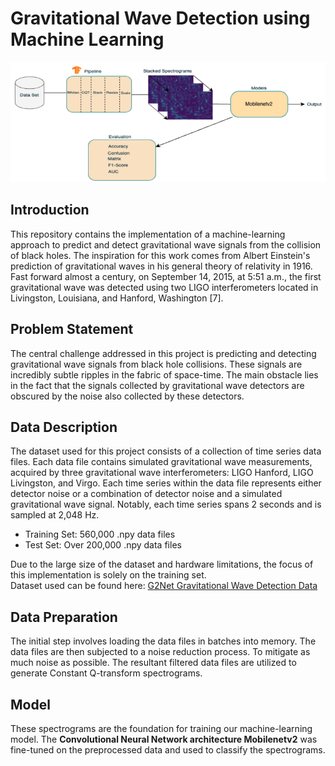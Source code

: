 # Gravitational Wave Detection using Machine Learning
![GW Workflow](https://github.com/RobinRosculete/Gravitational-Wave-Detection/blob/main/img/Screenshot%202023-08-29%20at%204.59.11%20PM.png)
## Introduction

This repository contains the implementation of a machine-learning approach to predict and detect gravitational wave signals from the collision of black holes. The inspiration for this work comes from Albert Einstein's prediction of gravitational waves in his general theory of relativity in 1916. Fast forward almost a century, on September 14, 2015, at 5:51 a.m., the first gravitational wave was detected using two LIGO interferometers located in Livingston, Louisiana, and Hanford, Washington [7].

## Problem Statement

The central challenge addressed in this project is predicting and detecting gravitational wave signals from black hole collisions. These signals are incredibly subtle ripples in the fabric of space-time. The main obstacle lies in the fact that the signals collected by gravitational wave detectors are obscured by the noise also collected by these detectors.

## Data Description

The dataset used for this project consists of a collection of time series data files. Each data file contains simulated gravitational wave measurements, acquired by three gravitational wave interferometers: LIGO Hanford, LIGO Livingston, and Virgo. Each time series within the data file represents either detector noise or a combination of detector noise and a simulated gravitational wave signal. Notably, each time series spans 2 seconds and is sampled at 2,048 Hz.

- Training Set: 560,000 .npy data files
- Test Set: Over 200,000 .npy data files

Due to the large size of the dataset and hardware limitations, the focus of this implementation is solely on the training set.<br>
Dataset used can be found here: [G2Net Gravitational Wave Detection Data](https://www.kaggle.com/competitions/g2net-gravitational-wave-detection/data)
## Data Preparation

The initial step involves loading the data files in batches into memory. The data files are then subjected to a noise reduction process. To mitigate as much noise as possible. The resultant filtered data files are utilized to generate Constant Q-transform spectrograms. 

## Model
These spectrograms are the foundation for training our machine-learning model. The **Convolutional Neural Network architecture Mobilenetv2** was fine-tuned on the preprocessed data and used to classify the spectrograms.
